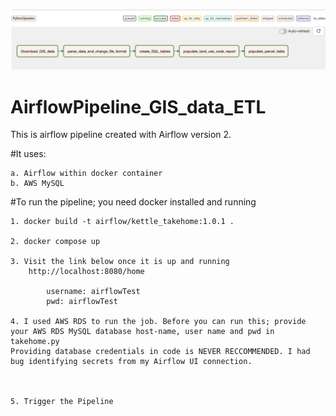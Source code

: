 ![alt text](https://github.com/AnshuData/AirflowPipeline_GIS_data_ETL/blob/main/Workflow.png)


# AirflowPipeline_GIS_data_ETL

This is airflow pipeline created with Airflow version 2.

#It uses:

	a. Airflow within docker container
	b. AWS MySQL

#To run the pipeline; you need docker installed and running

	1. docker build -t airflow/kettle_takehome:1.0.1 .

	2. docker compose up

	3. Visit the link below once it is up and running
		http://localhost:8080/home

			username: airflowTest
			pwd: airflowTest

	4. I used AWS RDS to run the job. Before you can run this; provide your AWS RDS MySQL database host-name, user name and pwd in takehome.py
   	Providing database credentials in code is NEVER RECCOMMENDED. I had bug identifying secrets from my Airflow UI connection. 



	5. Trigger the Pipeline
